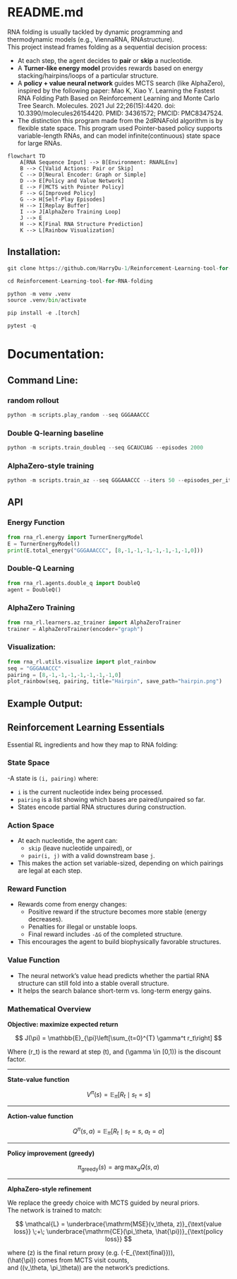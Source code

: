 # README.md
RNA folding is usually tackled by dynamic programming and thermodynamic models (e.g., ViennaRNA, RNAstructure).  
This project instead frames folding as a sequential decision process:  

- At each step, the agent decides to **pair** or **skip** a nucleotide.  
- A **Turner-like energy model** provides rewards based on energy stacking/hairpins/loops of a particular structure.  
- A **policy + value neural network** guides MCTS search (like AlphaZero), inspired by the following paper: Mao K, Xiao Y. Learning the Fastest RNA Folding Path Based on Reinforcement Learning and Monte Carlo Tree Search. Molecules. 2021 Jul 22;26(15):4420. doi: 10.3390/molecules26154420. PMID: 34361572; PMCID: PMC8347524.
- The distinction this program made from the 2dRNAFold algorithm is by flexible state space. This program used Pointer-based policy supports variable-length RNAs, and can model infinite(continuous) state space for large RNAs. 

```mermaid
flowchart TD
    A[RNA Sequence Input] --> B[Environment: RNARLEnv]
    B --> C[Valid Actions: Pair or Skip]
    C --> D[Neural Encoder: Graph or Simple]
    D --> E[Policy and Value Network]
    E --> F[MCTS with Pointer Policy]
    F --> G[Improved Policy]
    G --> H[Self-Play Episodes]
    H --> I[Replay Buffer]
    I --> J[AlphaZero Training Loop]
    J --> E
    H --> K[Final RNA Structure Prediction]
    K --> L[Rainbow Visualization]
```
## Installation:
```Python
git clone https://github.com/HarryDu-1/Reinforcement-Learning-tool-for-RNA-folding.git

cd Reinforcement-Learning-tool-for-RNA-folding

python -m venv .venv
source .venv/bin/activate

pip install -e .[torch]

pytest -q
```
# Documentation:

## Command Line:

### random rollout

```Python
python -m scripts.play_random --seq GGGAAACCC
```

### Double Q-learning baseline

```Python
python -m scripts.train_doubleq --seq GCAUCUAG --episodes 2000
```

### AlphaZero-style training
```Python
python -m scripts.train_az --seq GGGAAACCC --iters 50 --episodes_per_iter 8 --batch 32 --device cpu
```

## API

### Energy Function
```Python
from rna_rl.energy import TurnerEnergyModel
E = TurnerEnergyModel()
print(E.total_energy("GGGAAACCC", [8,-1,-1,-1,-1,-1,-1,-1,0]))
```

### Double-Q Learning
```Python
from rna_rl.agents.double_q import DoubleQ
agent = DoubleQ()
```

### AlphaZero Training
```Python
from rna_rl.learners.az_trainer import AlphaZeroTrainer
trainer = AlphaZeroTrainer(encoder="graph")
```

### Visualization:
```Python
from rna_rl.utils.visualize import plot_rainbow
seq = "GGGAAACCC"
pairing = [8,-1,-1,-1,-1,-1,-1,-1,0]
plot_rainbow(seq, pairing, title="Hairpin", save_path="hairpin.png")
```

## Example Output:


## Reinforcement Learning Essentials  

Essential RL ingredients and how they map to RNA folding:

### State Space
-A state is `(i, pairing)` where:
  - `i` is the current nucleotide index being processed.  
  - `pairing` is a list showing which bases are paired/unpaired so far.  
- States encode partial RNA structures during construction.

### Action Space
- At each nucleotide, the agent can:
  - `skip` (leave nucleotide unpaired), or  
  - `pair(i, j)` with a valid downstream base `j`.  
- This makes the action set variable-sized, depending on which pairings are legal at each step.

### Reward Function
- Rewards come from energy changes:
  - Positive reward if the structure becomes more stable (energy decreases).  
  - Penalties for illegal or unstable loops.  
  - Final reward includes `-ΔG` of the completed structure.  
- This encourages the agent to build biophysically favorable structures.

### Value Function 
- The neural network’s value head predicts whether the partial RNA structure can still fold into a stable overall structure.  
- It helps the search balance short-term vs. long-term energy gains.

### Mathematical Overview
**Objective: maximize expected return**

$$
J(\pi) = \mathbb{E}_{\pi}\left[\sum_{t=0}^{T} \gamma^t r_t\right]
$$

Where \(r_t\) is the reward at step \(t\), and \(\gamma \in [0,1)\) is the discount factor.

---

**State-value function**

$$
V^{\pi}(s) = \mathbb{E}_{\pi}\left[ R_t \mid s_t = s \right]
$$

---

**Action-value function**

$$
Q^{\pi}(s,a) = \mathbb{E}_{\pi}\left[ R_t \mid s_t = s,\; a_t = a \right]
$$

---

**Policy improvement (greedy)**

$$
\pi_{\text{greedy}}(s) = \arg\max_{a} Q(s,a)
$$

---

**AlphaZero-style refinement**

We replace the greedy choice with MCTS guided by neural priors.  
The network is trained to match:

$$
\mathcal{L} = \underbrace{\mathrm{MSE}(v_\theta, z)}_{\text{value loss}}
\;+\;
\underbrace{\mathrm{CE}(\pi_\theta, \hat{\pi})}_{\text{policy loss}}
$$

where \(z\) is the final return proxy (e.g. \(-E_{\text{final}}\)),  
\(\hat{\pi}\) comes from MCTS visit counts,  
and \((v_\theta, \pi_\theta)\) are the network’s predictions.

